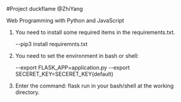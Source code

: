 #Project duckflame @ZhiYang

Web Programming with Python and JavaScript

1. You need to install some required items in the requirements.txt.

    --pip3 install requiremnts.txt

2. You need to set the environment in bash or shell:

    --export FLASK_APP=application.py
    --export SECERET_KEY=SECERET_KEY(default)

3. Enter the command: flask run in your bash/shell at the working directory.
